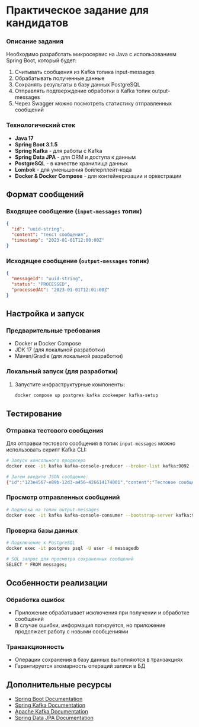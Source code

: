 # Практическое задание для кандидатов

### Описание задания
Необходимо разработать микросервис на Java с использованием Spring Boot, который будет:

1. Считывать сообщения из Kafka топика input-messages
2. Обрабатывать полученные данные
3. Сохранять результаты в базу данных PostgreSQL
4. Отправлять подтверждение обработки в Kafka топик output-messages
5. Через Swagger можно посмотреть статистику отправленных сообщений

### Технологический стек

- **Java 17**
- **Spring Boot 3.1.5**
- **Spring Kafka** - для работы с Kafka
- **Spring Data JPA** - для ORM и доступа к данным
- **PostgreSQL** - в качестве хранилища данных
- **Lombok** - для уменьшения бойлерплейт-кода
- **Docker & Docker Compose** - для контейнеризации и оркестрации

## Формат сообщений

### Входящее сообщение (`input-messages` топик)
```json
{
  "id": "uuid-string",
  "content": "текст сообщения",
  "timestamp": "2023-01-01T12:00:00Z"
}
```

### Исходящее сообщение (`output-messages` топик)
```json
{
  "messageId": "uuid-string",
  "status": "PROCESSED",
  "processedAt": "2023-01-01T12:01:00Z"
}
```

## Настройка и запуск

### Предварительные требования

- Docker и Docker Compose
- JDK 17 (для локальной разработки)
- Maven/Gradle (для локальной разработки)

### Локальный запуск (для разработки)

1. Запустите инфраструктурные компоненты:
   ```bash
   docker compose up postgres kafka zookeeper kafka-setup
   ```

## Тестирование

### Отправка тестового сообщения

Для отправки тестового сообщения в топик `input-messages` можно использовать скрипт Kafka CLI:

```bash
# Запуск консольного продюсера
docker exec -it kafka kafka-console-producer --broker-list kafka:9092 --topic input-messages

# Затем введите JSON сообщение:
{"id":"123e4567-e89b-12d3-a456-426614174001","content":"Тестовое сообщение 1","timestamp":"2023-01-01T12:00:00Z"}
```

### Просмотр отправленных сообщений

```bash
# Подписка на топик output-messages
docker exec -it kafka kafka-console-consumer --bootstrap-server kafka:9092 --topic output-messages --from-beginning
```

### Проверка базы данных

```bash
# Подключение к PostgreSQL
docker exec -it postgres psql -U user -d messagedb

# SQL запрос для просмотра сохраненных сообщений
SELECT * FROM messages;
```

## Особенности реализации

### Обработка ошибок

- Приложение обрабатывает исключения при получении и обработке сообщений
- В случае ошибки, информация логируется, но приложение продолжает работу с новыми сообщениями

### Транзакционность

- Операции сохранения в базу данных выполняются в транзакциях
- Гарантируется атомарность операций записи в БД

## Дополнительные ресурсы

- [Spring Boot Documentation](https://docs.spring.io/spring-boot/docs/current/reference/html/)
- [Spring Kafka Documentation](https://docs.spring.io/spring-kafka/docs/current/reference/html/)
- [Apache Kafka Documentation](https://kafka.apache.org/documentation/)
- [Spring Data JPA Documentation](https://docs.spring.io/spring-data/jpa/docs/current/reference/html/)
